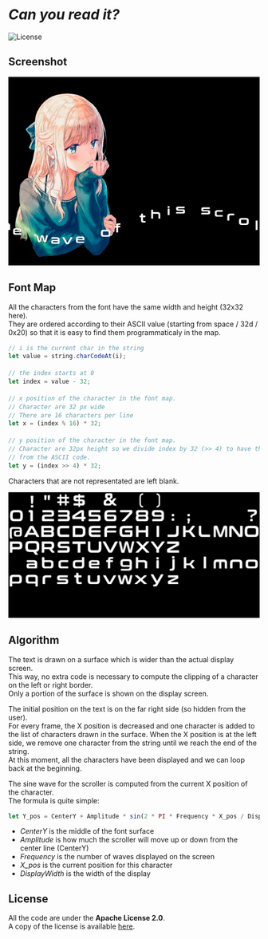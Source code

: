 # *Can you read it?*

![License](https://img.shields.io/badge/license-Apache--2.0-blue.svg?style=flat-square)

## **Screenshot**

![screenshot](screenshot.png)


## **Font Map**

All the characters from the font have the same width and height (32x32 here).  
They are ordered according to their ASCII value (starting from space / 32d / 0x20) so that it is easy to 
find them programmaticaly in the map.  

``` typescript
// i is the current char in the string
let value = string.charCodeAt(i);

// the index starts at 0
let index = value - 32;

// x position of the character in the font map. 
// Character are 32 px wide
// There are 16 characters per line
let x = (index % 16) * 32;

// y position of the character in the font map.
// Character are 32px height so we divide index by 32 (>> 4) to have the correct line
// from the ASCII code.
let y = (index >> 4) * 32;
```

Characters that are not representated are left blank.

![font-map](assets/font-map.png)

## **Algorithm**

The text is drawn on a surface which is wider than the actual display screen.  
This way, no extra code is necessary to compute the clipping of a character on the left or right border.  
Only a portion of the surface is shown on the display screen.  

The initial position on the text is on the far right side (so hidden from the user).  
For every frame, the X position is decreased and one character is added to the list of characters drawn in the surface. When the X position is at the left side, we remove one character from the string until we reach the end of the string.  
At this moment, all the characters have been displayed and we can loop back at the beginning.

The sine wave for the scroller is computed from the current X position of the character.  
The formula is quite simple:

``` typescript
let Y_pos = CenterY + Amplitude * sin(2 * PI * Frequency * X_pos / DisplayWidth)
```
- *CenterY* is the middle of the font surface
- *Amplitude* is how much the scroller will move up or down from the center line (CenterY)
- *Frequency* is the number of waves displayed on the screen
- *X_pos* is the current position for this character
- *DisplayWidth* is the width of the display 


## **License**

All the code are under the **Apache License 2.0**.  
A copy of the license is available [here](https://choosealicense.com/licenses/apache-2.0/).

